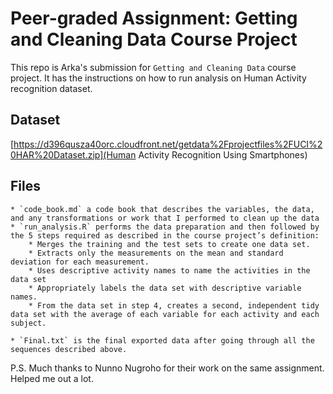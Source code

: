# Peer-graded Assignment: Getting and Cleaning Data Course Project

This repo is Arka's submission for `Getting and Cleaning Data` course project. It has the instructions on how to run analysis on Human Activity recognition dataset.

## Dataset

[https://d396qusza40orc.cloudfront.net/getdata%2Fprojectfiles%2FUCI%20HAR%20Dataset.zip](Human Activity Recognition Using Smartphones)

## Files

    * `code_book.md` a code book that describes the variables, the data, and any transformations or work that I performed to clean up the data
    * `run_analysis.R` performs the data preparation and then followed by the 5 steps required as described in the course project’s definition:
        * Merges the training and the test sets to create one data set.
        * Extracts only the measurements on the mean and standard deviation for each measurement.
        * Uses descriptive activity names to name the activities in the data set
        * Appropriately labels the data set with descriptive variable names.
        * From the data set in step 4, creates a second, independent tidy data set with the average of each variable for each activity and each subject.

    * `Final.txt` is the final exported data after going through all the sequences described above.

P.S. Much thanks to Nunno Nugroho for their work on the same assignment. Helped me out a lot.


